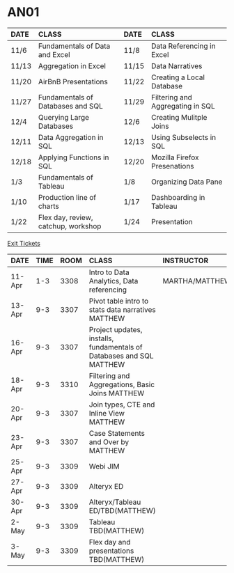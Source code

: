 # AN01

|DATE|CLASS|DATE|CLASS|
|:---|:----|:---|:----|
|11/6|Fundamentals of Data and Excel|11/8|Data Referencing in Excel|
|11/13|Aggregation in Excel|11/15|Data Narratives|
|11/20|AirBnB Presentations|11/22|Creating a Local Database|
|11/27|Fundamentals of Databases and SQL|11/29|Filtering and Aggregating in SQL|
|12/4|Querying Large Databases|12/6|Creating Mulitple Joins|
|12/11|Data Aggregation in SQL|12/13|Using Subselects in SQL|
|12/18|Applying Functions in SQL|12/20|Mozilla Firefox Presenations|
|1/3|Fundamentals of Tableau|1/8|Organizing Data Pane|
|1/10|Production line of charts|1/17|Dashboarding in Tableau|
|1/22|Flex day, review, catchup, workshop|1/24|Presentation|

[Exit Tickets](https://docs.google.com/forms/d/e/1FAIpQLSdLcUu_CDb6sVYeRi9u1G1fH6u5QnVwWJFAH-pfBpSiu0HM1g/viewform)


|DATE|TIME|ROOM|CLASS|INSTRUCTOR|
|:---|:----|:---|:----|:----|
|11-Apr|1-3|3308|Intro to Data Analytics, Data referencing|MARTHA/MATTHEW|
|13-Apr|9-3|3307|		Pivot table intro to stats data narratives	MATTHEW
|16-Apr|9-3|3307|		Project updates, installs, fundamentals of Databases and SQL	MATTHEW
|18-Apr|9-3|3310|		Filtering and Aggregations, Basic Joins	MATTHEW
|20-Apr|9-3|3307|		Join types, CTE and Inline View	MATTHEW
|23-Apr|9-3|3307|		Case Statements and Over by	MATTHEW
|25-Apr|9-3|3309|		Webi	JIM
|27-Apr|9-3|3309|		Alteryx	ED
|30-Apr|9-3|3309|		Alteryx/Tableau	ED/TBD(MATTHEW)
|2-May|9-3|3309|		Tableau	TBD(MATTHEW)
|3-May|9-3|3309|		Flex day and presentations	TBD(MATTHEW)
